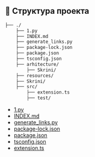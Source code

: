 ## 🌳 Структура проекта
```markdown
├── ./
    ├── 1.py
    ├── INDEX.md
    ├── generate_links.py
    ├── package-lock.json
    ├── package.json
    ├── tsconfig.json
    ├── arhitecture/
        ├── Skrini/
    ├── resources/
    ├── Skrini/
    ├── src/
        ├── extension.ts
        ├── test/
```

- [1.py](https://raw.githubusercontent.com/jenea84/ai-coder-extension/main/1.py)
- [INDEX.md](https://raw.githubusercontent.com/jenea84/ai-coder-extension/main/INDEX.md)
- [generate_links.py](https://raw.githubusercontent.com/jenea84/ai-coder-extension/main/generate_links.py)
- [package-lock.json](https://raw.githubusercontent.com/jenea84/ai-coder-extension/main/package-lock.json)
- [package.json](https://raw.githubusercontent.com/jenea84/ai-coder-extension/main/package.json)
- [tsconfig.json](https://raw.githubusercontent.com/jenea84/ai-coder-extension/main/tsconfig.json)
- [extension.ts](https://raw.githubusercontent.com/jenea84/ai-coder-extension/main/src/extension.ts)
